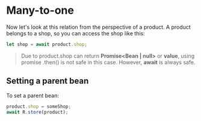 # Many-to-one
Now let's look at this relation from the perspective of a product. A product belongs to a shop, so you can access the shop like this:

```javascript
let shop = await product.shop;
```

> Due to product.shop can return **Promise<Bean | null>** or **value**, using promise .then() is not safe in this case. However, **await** is always safe.


## Setting a parent bean
To set a parent bean:

```javascript
product.shop = someShop;
await R.store(product);
```
